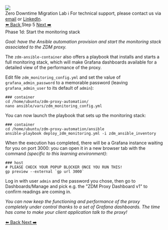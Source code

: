 <!-- TOP -->
<div class="top">
  <img src="https://datastax-academy.github.io/katapod-shared-assets/images/ds-academy-logo.svg" />
  <div class="scenario-title-section">
    <span class="scenario-title">Zero Downtime Migration Lab</span>
    <span class="scenario-subtitle">ℹ️ For technical support, please contact us via <a href="mailto:aleksandr.volochnev@datastax.com">email</a> or <a href="https://dtsx.io/aleks">LinkedIn</a>.</span>
  </div>
</div>

<!-- NAVIGATION -->
<div id="navigation-top" class="navigation-top">
 <a href='command:katapod.loadPage?[{"step":"step4"}]' 
   class="btn btn-dark navigation-top-left">⬅️ Back
 </a>
<span class="step-count">Step 5</span>
 <a href='command:katapod.loadPage?[{"step":"step6"}]' 
    class="btn btn-dark navigation-top-right">Next ➡️
  </a>
</div>

<!-- CONTENT -->

<div class="step-title">Phase 1d: Start the monitoring stack</div>

_Goal: have the Ansible automation provision and start the monitoring stack
associated to the ZDM proxy._

The `zdm-ansible-container` also offers a playbook that installs and starts
a full monitoring stack, which will make Grafana dashboards available for
a detailed view of the performance of the proxy.

Edit file `zdm_monitoring_config.yml` and set the value of `grafana_admin_password` to a memorable password (leaving `grafana_admin_user` to its default of `admin`):

```
### container
cd /home/ubuntu/zdm-proxy-automation/
nano ansible/vars/zdm_monitoring_config.yml
```

You can now launch the playbook that sets up the monitoring stack:

```
### container
cd /home/ubuntu/zdm-proxy-automation/ansible
ansible-playbook deploy_zdm_monitoring.yml -i zdm_ansible_inventory
```

When the execution has completed, there will be a Grafana instance
waiting for you on port 3000: you can open it in a new browser tab
with the command _(specific to this learning environment)_:

```
### host
# PLEASE CHECK YOUR POPUP BLOCKER ONCE YOU RUN THIS!
gp preview --external `gp url 3000`
```
Log in with user `admin` and the password you chose,
then go to Dashboards/Manage and pick e.g.
the "ZDM Proxy Dashboard v1" to confirm readings are coming in.

_You can now keep the functioning and performance of the proxy
completely under control thanks to a set of Grafana dashboards.
The time has come to make your client application talk to the proxy!_

<!-- NAVIGATION -->
<div id="navigation-bottom" class="navigation-bottom">
 <a href='command:katapod.loadPage?[{"step":"step4"}]'
   class="btn btn-dark navigation-bottom-left">⬅️ Back
 </a>
 <a href='command:katapod.loadPage?[{"step":"step6"}]'
    class="btn btn-dark navigation-bottom-right">Next ➡️
  </a>
</div>
